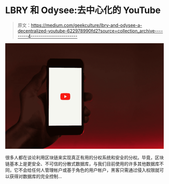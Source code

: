 # LBRY 和 Odysee:去中心化的 YouTube

> 原文：<https://medium.com/geekculture/lbry-and-odysee-a-decentralized-youtube-622978990fd2?source=collection_archive---------4----------------------->

![](img/22c19e4161b25932eee8f91f96dc9f29.png)

很多人都在谈论利用区块链来实现真正有用的分权系统和安全的分权。毕竟，区块链基本上是更安全、不可信的分散式数据库，与我们目前使用的许多其他数据库不同，它不会给任何人管理帐户或基于角色的用户帐户，黑客只需通过侵入权限就可以获得对数据库的完全控制…
